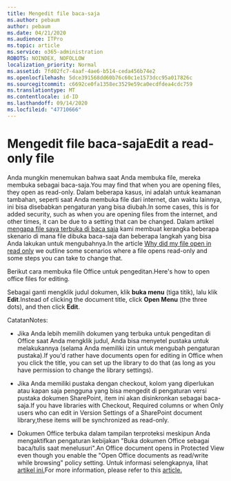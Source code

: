 ```yaml
---
title: Mengedit file baca-saja
ms.author: pebaum
author: pebaum
ms.date: 04/21/2020
ms.audience: ITPro
ms.topic: article
ms.service: o365-administration
ROBOTS: NOINDEX, NOFOLLOW
localization_priority: Normal
ms.assetid: 7fd02fc7-4aaf-4ae6-b514-ceda456b74e2
ms.openlocfilehash: 5dce391568dd60b76c60c1e1573dcc95a017826c
ms.sourcegitcommit: c6692ce0fa1358ec3529e59ca0ecdfdea4cdc759
ms.translationtype: MT
ms.contentlocale: id-ID
ms.lasthandoff: 09/14/2020
ms.locfileid: "47710666"
---
```

# <a name="edit-a-read-only-file"></a><span data-ttu-id="44f26-102">Mengedit file baca-saja</span><span class="sxs-lookup"><span data-stu-id="44f26-102">Edit a read-only file</span></span>

<span data-ttu-id="44f26-103">Anda mungkin menemukan bahwa saat Anda membuka file, mereka membuka sebagai baca-saja.</span><span class="sxs-lookup"><span data-stu-id="44f26-103">You may find that when you are opening files, they open as read-only.</span></span> <span data-ttu-id="44f26-104">Dalam beberapa kasus, ini adalah untuk keamanan tambahan, seperti saat Anda membuka file dari internet, dan waktu lainnya, ini bisa disebabkan pengaturan yang bisa diubah.</span><span class="sxs-lookup"><span data-stu-id="44f26-104">In some cases, this is for added security, such as when you are opening files from the internet, and other times, it can be due to a setting that can be changed.</span></span> <span data-ttu-id="44f26-105">Dalam artikel [mengapa file saya terbuka di baca saja](https://support.office.com/article/Why-did-my-file-open-read-only-3ab4b792-da50-4b38-8628-14c64e1f1d15) kami membuat kerangka beberapa skenario di mana file dibuka baca-saja dan beberapa langkah yang bisa Anda lakukan untuk mengubahnya.</span><span class="sxs-lookup"><span data-stu-id="44f26-105">In the article [Why did my file open in read only](https://support.office.com/article/Why-did-my-file-open-read-only-3ab4b792-da50-4b38-8628-14c64e1f1d15) we outline some scenarios where a file opens read-only and some steps you can take to change that.</span></span>

<span data-ttu-id="44f26-106">Berikut cara membuka file Office untuk pengeditan.</span><span class="sxs-lookup"><span data-stu-id="44f26-106">Here's how to open office files for editing.</span></span>

<span data-ttu-id="44f26-107">Sebagai ganti mengklik judul dokumen, klik **buka menu** (tiga titik), lalu klik **Edit**.</span><span class="sxs-lookup"><span data-stu-id="44f26-107">Instead of clicking the document title, click **Open Menu** (the three dots), and then click **Edit**.</span></span>

<span data-ttu-id="44f26-108">Catatan</span><span class="sxs-lookup"><span data-stu-id="44f26-108">Notes:</span></span>

- <span data-ttu-id="44f26-109">Jika Anda lebih memilih dokumen yang terbuka untuk pengeditan di Office saat Anda mengklik judul, Anda bisa menyetel pustaka untuk melakukannya (selama Anda memiliki izin untuk mengubah pengaturan pustaka).</span><span class="sxs-lookup"><span data-stu-id="44f26-109">If you'd rather have documents open for editing in Office when you click the title, you can set up the library to do that (as long as you have permission to change the library settings).</span></span>

- <span data-ttu-id="44f26-110">Jika Anda memiliki pustaka dengan checkout, kolom yang diperlukan atau kapan saja pengguna yang bisa mengedit di pengaturan versi pustaka dokumen SharePoint, item ini akan disinkronkan sebagai baca-saja.</span><span class="sxs-lookup"><span data-stu-id="44f26-110">If you have libraries with Checkout, Required columns or when Only users who can edit in Version Settings of a SharePoint document library,these items will be synchronized as read-only.</span></span>

- <span data-ttu-id="44f26-111">Dokumen Office terbuka dalam tampilan terproteksi meskipun Anda mengaktifkan pengaturan kebijakan "Buka dokumen Office sebagai baca/tulis saat menelusuri".</span><span class="sxs-lookup"><span data-stu-id="44f26-111">An Office document opens in Protected View even though you enable the "Open Office documents as read/write while browsing" policy setting.</span></span> <span data-ttu-id="44f26-112">Untuk informasi selengkapnya, lihat [artikel ini.](https://support.microsoft.com/help/983047/an-office-document-opens-in-protected-view-even-though-you-enable-the)</span><span class="sxs-lookup"><span data-stu-id="44f26-112">For more information, please refer to this [article.](https://support.microsoft.com/help/983047/an-office-document-opens-in-protected-view-even-though-you-enable-the)</span></span>

